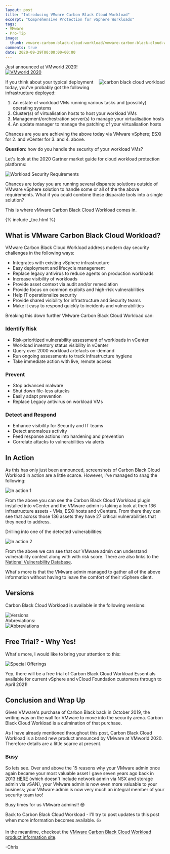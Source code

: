 ```yaml
---
layout: post
title: "Introducing VMware Carbon Black Cloud Workload" 
excerpt: "Comprehensive Protection for vSphere Workloads"
tags: 
- VMware
- Pro-Tip
image:
  thumb: vmware-carbon-black-cloud-workload/vmware-carbon-black-cloud-workload00.png
comments: true
date: 2020-09-29T00:00:00+00:00
---
```

Just announced at VMworld 2020!
<a href="https://www.vmworld.com/en/index.html" target="_blank"><img style="display: block; margin-left: auto; margin-right: auto;" alt="VMworld 2020" src="/images/vmware-carbon-black-cloud-workload/vmworld2020.png"></a>

<img style="float: right; margin: 0px 0px 10px 10px;" alt="carbon black cloud workload" src="/images/vmware-carbon-black-cloud-workload/vmware-carbon-black-cloud-workload01.png">
If you think about your typical deployment today, you've probably got the following infrastructure deployed:

1. An estate of workload VMs running various tasks and (possibly) operating systems
2. Cluster(s) of virtualisation hosts to host your workload VMs
3. Management/orchestration server(s) to manage your virtualisation hosts
4. An update manager to manage the patching of your virtualisation hosts

Chances are you are achieving the above today via VMware vSphere; ESXi for 2. and vCenter for 3. and 4. above. 

**Question:** how do you handle the security of your workload VMs?

Let's look at the 2020 Gartner market guide for cloud workload protection platforms:

<img style="display: block; margin-left: auto; margin-right: auto;" alt="Workload Security Requirements" src="/images/vmware-carbon-black-cloud-workload/vmware-carbon-black-cloud-workload02.png">

Chances are today you are running several disparate solutions outside of VMware vSphere solution to handle some or all of the the above requirements. What if you could combine these disparate tools into a single solution? 

This is where vMware Carbon Black Cloud Workload comes in.

{% include _toc.html %}
## What is VMware Carbon Black Cloud Workload?
VMware Carbon Black Cloud Workload address modern day security challenges in the following ways:

- Integrates with existing vSphere infrastructure
- Easy deployment and lifecycle management
- Replace legacy antivirus to reduce agents on production workloads
- Increase visibility of workloads
- Provide asset context via audit and/or remediation
- Provide focus on common exploits and high-risk vulnerabilities
- Help IT operationalize security
- Provide shared visibility for infrastructure and Security teams
- Make it easy to respond quickly to incidents and vulnerabilities

Breaking this down further VMware Carbon Black Cloud Workload can:
### Identify Risk
- Risk-prioritized vulnerability assessment of workloads in vCenter
- Workload inventory status visibility in vCenter
- Query over 2000 workload artefacts on-demand
- Run ongoing assessments to track infrastructure hygiene
- Take immediate action with live, remote access  
 
### Prevent
- Stop advanced malware
- Shut down file-less attacks
- Easily adapt prevention
- Replace Legacy antivirus on workload VMs

### Detect and Respond
- Enhance visibility for Security and IT teams
- Detect anomalous activity
- Feed response actions into hardening and prevention
- Correlate attacks to vulnerabilities via alerts

## In Action
As this has only just been announced, screenshots of Carbon Black Cloud Workload in action are a little scarce. However, I've managed to snag the following:

<img style="display: block; margin-left: auto; margin-right: auto;" alt="In action 1" src="/images/vmware-carbon-black-cloud-workload/vmware-carbon-black-cloud-workload03.png">

From the above you can see the Carbon Black Cloud Workload plugin installed into vCenter and the VMware admin is taking a look at their 136 infrastructure assets - VMs, ESXi hosts and vCenters. From there they can see that across those 136 assets they have 27 critical vulnerabilities that they need to address.

Drilling into one of the detected vulnerabilities:

<img style="display: block; margin-left: auto; margin-right: auto;" alt="In action 2" src="/images/vmware-carbon-black-cloud-workload/vmware-carbon-black-cloud-workload04.png">

From the above we can see that our VMware admin can understand vulnerability context along with with risk score. There are also links to the [National Vulnerability Database](https://nvd.nist.gov/).

What's more is that the VMware admin managed to gather all of the above information without having to leave the comfort of their vSphere client.

## Versions
Carbon Black Cloud Workload is available in the following versions:

<img style="display: block; margin-left: auto; margin-right: auto;" alt="Versions" src="/images/vmware-carbon-black-cloud-workload/vmware-carbon-black-cloud-workload05.png">
Abbreviations:
<img style="display: block; margin-left: auto; margin-right: auto;" alt="Abbreviations" src="/images/vmware-carbon-black-cloud-workload/vmware-carbon-black-cloud-workload06.png">

## Free Trial? - Why Yes!
What's more, I would like to bring your attention to this:

<img style="display: block; margin-left: auto; margin-right: auto;" alt="Special Offerings" src="/images/vmware-carbon-black-cloud-workload/vmware-carbon-black-cloud-workload07.png">

Yep, there will be  a free trial of Carbon Black Cloud Workload Essentials available for current vSphere and vCloud Foundation customers through to April 2021!

## Conclusion and Wrap Up
Given VMware's purchase of Carbon Black back in October 2019, the writing was on the wall for VMware to move into the security arena. Carbon Black Cloud Workload is a culmination of that purchase. 

As I have already mentioned throughout this post, Carbon Black Cloud Workload is a brand new product announced by VMware at VMworld 2020.  Therefore details are a little scarce at present.

### Busy
So lets see. Over and above the 15 reasons why your VMware admin once again became your most valuable asset I gave seven years ago back in 2013 [HERE](https://polarclouds.co.uk/vmware-component-integration/) (which doesn't include network admin via NSX and storage admin via vSAN), your VMware admin is now even more valuable to your business; your VMware admin is now very much an integral member of your security team too!

Busy times for us VMware admins!! :sunglasses:

Back to Carbon Black Cloud Workload - I'll try to post updates to this post when more information becomes available. :thumbsup:

In the meantime, checkout the [VMware Carbon Black Cloud Workload product information site](https://www.carbonblack.com/products/vmware-carbon-black-cloud-workload/).

-Chris